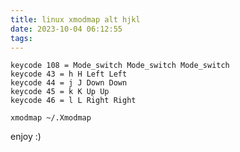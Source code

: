 ```yaml
---
title: linux xmodmap alt hjkl
date: 2023-10-04 06:12:55
tags:
---
```



```**.Xmodmap**
keycode 108 = Mode_switch Mode_switch Mode_switch
keycode 43 = h H Left Left
keycode 44 = j J Down Down
keycode 45 = k K Up Up
keycode 46 = l L Right Right
```

```
xmodmap ~/.Xmodmap
```

enjoy :)